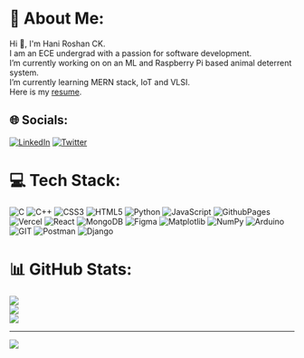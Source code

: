 # 💫 About Me:
Hi 👋, I'm Hani Roshan CK.<br>I am an ECE undergrad with a passion for software development.<br>I’m currently working on on an ML and Raspberry Pi based animal deterrent system.<br>I’m currently learning MERN stack, IoT and VLSI.<br> Here is my [resume](https://drive.google.com/file/d/10-v8nq52aLa4SO-VyPT2hlpSjEUiYhPc/view?usp=sharing).


## 🌐 Socials:
[![LinkedIn](https://img.shields.io/badge/LinkedIn-%230077B5.svg?logo=linkedin&logoColor=white)](https://linkedin.com/in/haniroshanck) [![Twitter](https://img.shields.io/badge/Twitter-%231DA1F2.svg?logo=Twitter&logoColor=white)](https://twitter.com/HaniRoshanCK) 

# 💻 Tech Stack:
![C](https://img.shields.io/badge/c-%2300599C.svg?style=for-the-badge&logo=c&logoColor=white) ![C++](https://img.shields.io/badge/c++-%2300599C.svg?style=for-the-badge&logo=c%2B%2B&logoColor=white) ![CSS3](https://img.shields.io/badge/css3-%231572B6.svg?style=for-the-badge&logo=css3&logoColor=white) ![HTML5](https://img.shields.io/badge/html5-%23E34F26.svg?style=for-the-badge&logo=html5&logoColor=white) ![Python](https://img.shields.io/badge/python-3670A0?style=for-the-badge&logo=python&logoColor=ffdd54) ![JavaScript](https://img.shields.io/badge/javascript-%23323330.svg?style=for-the-badge&logo=javascript&logoColor=%23F7DF1E) ![GithubPages](https://img.shields.io/badge/github%20pages-121013?style=for-the-badge&logo=github&logoColor=white) ![Vercel](https://img.shields.io/badge/vercel-%23000000.svg?style=for-the-badge&logo=vercel&logoColor=white) ![React](https://img.shields.io/badge/react-%2320232a.svg?style=for-the-badge&logo=react&logoColor=%2361DAFB) ![MongoDB](https://img.shields.io/badge/MongoDB-%234ea94b.svg?style=for-the-badge&logo=mongodb&logoColor=white) ![Figma](https://img.shields.io/badge/figma-%23F24E1E.svg?style=for-the-badge&logo=figma&logoColor=white) ![Matplotlib](https://img.shields.io/badge/Matplotlib-%23ffffff.svg?style=for-the-badge&logo=Matplotlib&logoColor=black) ![NumPy](https://img.shields.io/badge/numpy-%23013243.svg?style=for-the-badge&logo=numpy&logoColor=white) ![Arduino](https://img.shields.io/badge/-Arduino-00979D?style=for-the-badge&logo=Arduino&logoColor=white) ![GIT](https://img.shields.io/badge/Git-fc6d26?style=for-the-badge&logo=git&logoColor=white) ![Postman](https://img.shields.io/badge/Postman-FF6C37?style=for-the-badge&logo=postman&logoColor=white) ![Django](https://img.shields.io/badge/Django-092E20?style=for-the-badge&logo=django&logoColor=white)
# 📊 GitHub Stats:
![](https://github-readme-stats.vercel.app/api?username=hani-2020&theme=dark&hide_border=true&include_all_commits=true&count_private=true)<br/>
![](https://github-readme-streak-stats.herokuapp.com/?user=hani-2020&theme=dark&hide_border=true)<br/>
![](https://github-readme-stats.vercel.app/api/top-langs/?username=hani-2020&theme=dark&hide_border=true&include_all_commits=true&count_private=true&layout=compact)

---
[![](https://visitcount.itsvg.in/api?id=hani-2020&icon=0&color=0)](https://visitcount.itsvg.in)

<!-- Proudly created with GPRM ( https://gprm.itsvg.in ) -->
